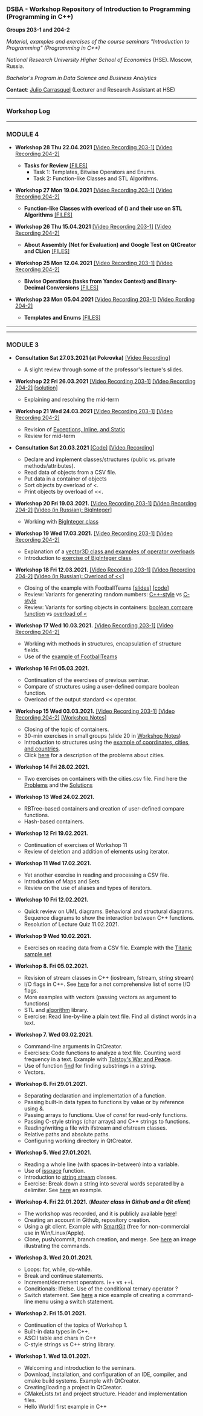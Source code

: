 ### DSBA - Workshop Repository of Introduction to Programming (Programming in C++)

 **Groups 203-1 and 204-2**

*Material, examples and exercises of the course seminars "Introduction to Programming" (Programming in C++)*

*National Research University Higher School of Economics* (HSE). Moscow, Russia.

*Bachelor's Program in Data Science and Business Analytics*

**Contact**: [Julio Carrasquel](https://www.hse.ru/staff/jcarrasquel) (Lecturer and Research Assistant at HSE)

---
### Workshop Log

---
### MODULE 4

+ **Workshop 28 Thu 22.04.2021** [[Video Recording 203-1]](https://youtu.be/4du7wDY4KIM) [[Video Recording 204-2]](https://youtu.be/VPd1r8PUubA)
  + **Tasks for Review** [[FILES]](https://github.com/jcarrasquel/dsba/tree/main/ws28-22-04-2021)
    + Task 1: Templates, Bitwise Operators and Enums.
    + Task 2: Function-like Classes and STL Algorithms.
    
+ **Workshop 27 Mon 19.04.2021** [[Video Recording 203-1]](https://youtu.be/uC2gjtIV8l4) [[Video Recording 204-2]](https://youtu.be/anTYarPhz0s)
  + **Function-like Classes with overload of () and their use on STL Algorithms** [[FILES]](https://github.com/jcarrasquel/dsba/tree/main/ws27-19-04-2021)

+ **Workshop 26 Thu 15.04.2021** [[Video Recording 203-1]](https://youtu.be/S_YbwVwv1g4) [[Video Recording 204-2]](https://youtu.be/YAQqKhRDTrc)
  + **About Assembly (Not for Evaluation) and Google Test on QtCreator and CLion** [[FILES]](https://github.com/jcarrasquel/dsba/tree/main/ws26-15-04-2021)

+ **Workshop 25 Mon 12.04.2021** [[Video Recording 203-1]](https://youtu.be/fDexduU81Ug) [[Video Recording 204-2]](https://youtu.be/n7HpLXYAc2s)
  + **Biwise Operations (tasks from Yandex Context) and Binary-Decimal Conversions** [[FILES]](https://github.com/jcarrasquel/dsba/tree/main/ws25-12-04-2021)

+ **Workshop 23 Mon 05.04.2021** [[Video Recording 203-1]](https://youtu.be/K7G04YXNwnQ) [[Video Rording 204-2]](https://youtu.be/cD0DWGKQQGM)
  + **Templates and Enums** [[FILES]](https://github.com/jcarrasquel/dsba/tree/main/ws23-05-04-2021)

---
---
### MODULE 3

+ **Consultation Sat 27.03.2021 (at Pokrovka)** [[Video Recording]](https://youtu.be/hysgSRymoSA)
  + A slight review through some of the professor's lecture's slides.

+ **Workshop 22 Fri 26.03.2021** [[Video Recording 203-1]](https://youtu.be/tCTNpWpuDn8) [[Video Recording 204-2]](https://youtu.be/eJWValVcPNU) [[solution]](https://github.com/jcarrasquel/dsba/tree/main/ws22-26-03-2021/test-25-03-2021)
  + Explaining and resolving the mid-term

+ **Workshop 21 Wed 24.03.2021** [[Video Recording 203-1]](https://youtu.be/6HNOAZDNB88) [[Video Recording 204-2]](https://youtu.be/L19VDU1rGeA)   
  + Revision of [Exceptions, Inline, and Static](https://github.com/jcarrasquel/dsba/tree/main/ws21-24-03-2021)
  + Review for mid-term 

+ **Consultation Sat 20.03.2021** [[Code]](https://github.com/jcarrasquel/dsba/tree/main/consultation-20-03-2021/cities) [[Video Recording]](https://www.youtube.com/watch?v=hezhwNmfE9A)
  + Declare and implement classes/structures (public vs. private methods/attributes).
  + Read data of objects from a CSV file.
  + Put data in a container of objects
  + Sort objects by overload of <.
  + Print objects by overload of <<.
  
+ **Workshop 20 Fri 19.03.2021.** [[Video Recording 203-1]](https://youtu.be/q12Hf-rLvxw) [[Video Recording 204-2]](https://youtu.be/TdbMRY44hGc ) [[Video (in Russian): BigInteger]](https://youtu.be/E92K7v-XoQI)
  + Working with [BigInteger class](https://github.com/jcarrasquel/dsba/tree/main/ws20-19-03-2021/BigInteger)
  
+ **Workshop 19 Wed 17.03.2021.** [[Video Recording 203-1]](https://youtu.be/ESIeoLuiLS8) [[Video Recording 204-2]](https://youtu.be/Xaus2XoJibM)
  + Explanation of a [vector3D class and examples of operator overloads](https://github.com/jcarrasquel/dsba/tree/main/ws19-17-03-2021/vector3d)
  + Introduction to [exercise of BigInteger class](https://github.com/jcarrasquel/dsba/blob/main/ws19-17-03-2021/BigInteger.pdf).

+ **Workshop 18 Fri 12.03.2021.** [[Video Recording 203-1]](https://youtu.be/kEpmWMTQLMQ) [[Video Recording 204-2]](https://youtu.be/pW6kaJRAa9s) [[Video (in Russian): Overload of <<]](https://youtu.be/e2S24ijOa9g) 
  + Closing of the example with FootballTeams [[slides]](https://github.com/jcarrasquel/dsba/blob/main/ws18-12-03-2021/workshop18.pdf) [[code]](https://github.com/jcarrasquel/dsba/tree/main/ws18-12-03-2021/football)
  + Review: Variants for generating random numbers: [C++-style](https://github.com/jcarrasquel/dsba/blob/main/ws18-12-03-2021/random-styles/random1.cpp) vs [C-style](https://github.com/jcarrasquel/dsba/blob/main/ws18-12-03-2021/random-styles/random2.cpp)
  + Review: Variants for sorting objects in containers: [boolean compare function](https://github.com/jcarrasquel/dsba/blob/main/ws18-12-03-2021/compare-styles/compare1.cpp) vs [overload of <](https://github.com/jcarrasquel/dsba/blob/main/ws18-12-03-2021/compare-styles/compare2.cpp)
  
+ **Workshop 17 Wed 10.03.2021.** [[Video Recording 203-1]](https://youtu.be/FdW9WHJfx_I) [[Video Recording 204-2]](https://www.youtube.com/watch?v=0rEN1ian4jw)
  + Working with methods in structures, encapsulation of structure fields.
  + Use of the [example of FootballTeams](https://github.com/jcarrasquel/dsba/blob/main/ws15-03-03-2021/workshops15-16-exercises-outline.pdf)

+ **Workshop 16 Fri 05.03.2021.**
  + Continuation of the exercises of previous seminar.
  + Compare of structures using a user-defined compare boolean function.
  + Overload of the output standard << operator.

+ **Workshop 15 Wed 03.03.2021.** [[Video Recording 203-1]](https://youtu.be/dNWYovV3oq0)  [[Video Recording 204-2]](https://youtu.be/e-AyvyZ-yzY)  [[Workshop Notes]](https://github.com/jcarrasquel/dsba/blob/main/ws15-03-03-2021/workshop15-notes.pdf)
  + Closing of the topic of containers.
  + 30-min exercises in small groups (slide 20 in [Workshop Notes](https://github.com/jcarrasquel/dsba/blob/main/ws15-03-03-2021/workshop15-notes.pdf))
  + Introduction to structures using the [example of coordinates, cities, and countries](https://github.com/jcarrasquel/dsba/tree/main/ws15-03-03-2021).
  + Click [here](https://github.com/jcarrasquel/dsba/blob/main/ws15-03-03-2021/workshops15-16-exercises-outline.pdf) for a description of the problems about cities.

+ **Workshop 14 Fri 26.02.2021.**
  + Two exercises on containers with the cities.csv file. Find here the [Problems](https://github.com/jcarrasquel/dsba/blob/main/ws14-26-02-2021/workshop14.pdf) and the [Solutions](https://github.com/jcarrasquel/dsba/tree/main/ws14-26-02-2021)

+ **Workshop 13 Wed 24.02.2021.**
  + RBTree-based containers and creation of user-defined compare functions.
  + Hash-based containers.

+ **Workshop 12 Fri 19.02.2021.**
  + Continuation of exercises of Workshop 11
  + Review of deletion and addition of elements using iterator.

+ **Workshop 11 Wed 17.02.2021.**
  + Yet another exercise in reading and processing a CSV file.
  + Introduction of Maps and Sets
  + Review on the use of aliases and types of iterators.
  
+ **Workshop 10 Fri 12.02.2021.**
  + Quick review on UML diagrams. Behavioral and structural diagrams. Sequence diagrams to show the interaction between C++ functions.
  + Resolution of Lecture Quiz 11.02.2021.

+ **Workshop 9 Wed 10.02.2021.**
  + Exercises on reading data from a CSV file. Example with the [Titanic sample set](https://github.com/jcarrasquel/dsba/blob/main/ws9-10-02-2021/titanic/titanic.csv)

+ **Workshop 8. Fri 05.02.2021.**
  + Revision of stream classes in C++ (iostream, fstream, string stream)
  + I/O flags in C++. See [here](https://doc.bccnsoft.com/docs/cppreference_en/io_flags.html) for a not comprehensive list of some I/O flags.
  + More examples with vectors (passing vectors as argument to functions)
  + STL and [algorithm](http://www.cplusplus.com/reference/algorithm/) library.
  + Exercise: Read line-by-line a plain text file. Find all distinct words in a text.
 
+ **Workshop 7. Wed 03.02.2021.**
  + Command-line arguments in QtCreator.
  + Exercises: Code functions to analyze a text file. Counting word frequency in a text. Example with [Tolstoy's War and Peace](http://www.gutenberg.org/files/2600/2600-0.txt).
  + Use of function [find](http://www.cplusplus.com/reference/algorithm/find) for finding substrings in a string.
  + Vectors.

+ **Workshop 6. Fri 29.01.2021.**
  + Separating declaration and implementation of a function.
  + Passing built-in data types to functions by value or by reference using &.
  + Passing arrays to functions. Use of *const* for read-only functions.
  + Passing C-style strings (char arrays) and C++ strings to functions.
  + Reading/writing a file with ifstream and ofstream classes.
  + Relative paths and absolute paths.
  + Configuring working directory in QtCreator.
  
+ **Workshop 5. Wed 27.01.2021.**
  + Reading a whole line (with spaces in-between) into a variable.
  + Use of [isspace](http://www.cplusplus.com/reference/cctype/isspace/) function.
  + Introduction to [string stream](https://www.cplusplus.com/reference/sstream/stringstream/) classes.
  + Exercise: Break down a string into several words separated by a delimiter. See [here](https://github.com/jcarrasquel/dsba/blob/main/ws5-27-01-2021/7-sstream-token.cpp) an example.

+ **Workshop 4. Fri 22.01.2021.** (***Master class in Github and a Git client***)
  + The workshop was recorded, and it is publicly available [here](https://zoom.us/rec/share/ipvZpcizXUqqAfMlbijFKLnpInLKjfkPgOUVNxk2dzdIeY0LdikTFdxIc1lJiu4.P5bUcy7I_wXg1Rdt)!
  + Creating an account in Github, repository creation.
  + Using a git client. Example with [SmartGit](https://www.syntevo.com/smartgit/) (free for non-commercial use in Win/Linux/Apple).
  + Clone, push/commit, branch creation, and merge. See [here](https://stackoverflow.com/questions/2745076/what-are-the-differences-between-git-commit-and-git-push) an image illustrating the commands.
 
+ **Workshop 3. Wed 20.01.2021.**
  + Loops: for, while, do-while.
  + Break and continue statements.
  + Increment/decrement operators. i++ vs ++i.
  + Conditionals: If/else. Use of the conditional ternary operator ?
  + Switch statement. See [here](https://github.com/jcarrasquel/dsba/blob/main/ws3-20-01-2021/9-switch.cpp) a nice example of creating a command-line menu using a switch statement.

+ **Workshop 2. Fri 15.01.2021.**
  + Continuation of the topics of Workshop 1.
  + Built-in data types in C++.
  + ASCII table and chars in C++
  + C-style strings vs C++ string library.

+ **Workshop 1. Wed 13.01.2021.**
  + Welcoming and introduction to the seminars.
  + Download, installation, and configuration of an IDE, compiler, and cmake build systems. Example with QtCreator.
  + Creating/loading a project in QtCreator.
  + CMakeLists.txt and project structure. Header and implementation files.
  + Hello World! first example in C++

